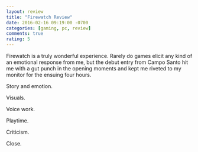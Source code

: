 ```yaml
---
layout: review
title: "Firewatch Review"
date: 2016-02-16 09:19:00 -0700
categories: [gaming, pc, review]
comments: true
rating: 5
---
```

Firewatch is a truly wonderful experience. Rarely do games elicit any kind of an emotional
response from me, but the debut entry from Campo Santo hit me with a gut punch in the opening
moments and kept me riveted to my monitor for the ensuing four hours. 

Story and emotion.

Visuals.

Voice work.

Playtime.

Criticism.

Close.